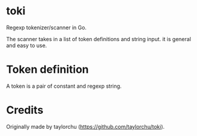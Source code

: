 toki
====

Regexp tokenizer/scanner in Go.

The scanner takes in a list of token definitions and string input.
it is general and easy to use.

Token definition
================

A token is a pair of constant and regexp string.

Credits
=======

Originally made by taylorchu (https://github.com/taylorchu/toki).
